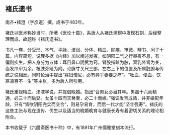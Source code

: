 ## 褚氏遗书

南齐•褚澄（字彦道）撰，成书于483年。

褚氏以医术称妙当时，所著《医论十篇》，系唐人从褚氏塚槨中发现石刻，后经整理而成，故题称《褚氏遗书》。

书凡一卷，分受形、本气、平脉、津润、分体、精血、除疾、审微、辨书、问子十篇。内容简短，说理多据《内经》加以阐述发挥，如阴阳二气之行昼夜不息，有一偏则疾生。把人身分为五体：耳目鼻口阴尻为窍，臂股指趾为肢，双乳外肾为关，齿发爪甲为余，枝肢旁趾为附。论脉寸关尺三部，左右上下的位置及所属脏腑与传统之说相反。同时论治中提出“寡妇僧尼，必有异乎妻妾之疗”。“吐血、便血，饮寒凉百不一生”等主张，多为后人所引用。

褚氏重视精血、津液学说，并提倡晚婚。指出“合男女必当其年。男虽十六而精通，必三十而后娶。女虽十四而天癸至，必二十而嫁。”强调发育成熟，并非婚配年龄。只有“皆欲阴阳完实而交合”，则易孕易育，而后一代才能“坚壮强寿”。褚氏的这些主张与现在遗传、优生以及适当的晚婚晚育与健康长寿有着密切关系的理论相附合。

本书收载于《六醴斋医书十种》中，有1891年广州儒雅堂刻本流行。
